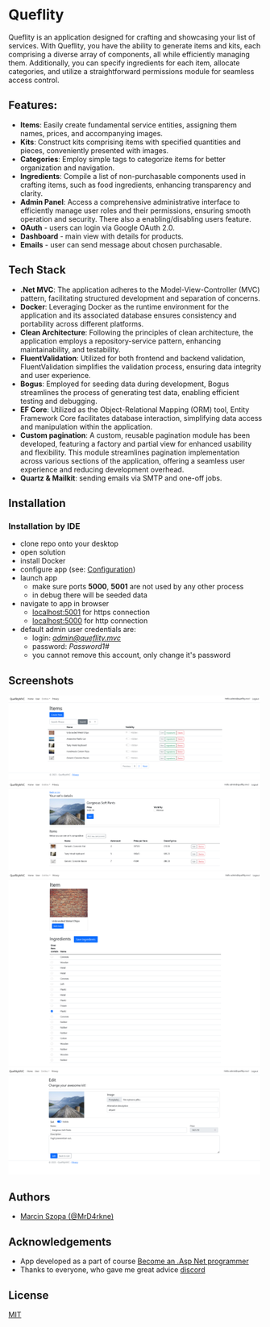 # Queflity

Queflity is an application designed for crafting and showcasing your list of services. With Queflity, you have the
ability to generate items and kits, each comprising a diverse array of components, all while efficiently managing them.
Additionally, you can specify ingredients for each item, allocate categories, and utilize a straightforward permissions
module for seamless access control.

## Features:

- **Items**: Easily create fundamental service entities, assigning them names, prices, and accompanying images.
- **Kits**: Construct kits comprising items with specified quantities and pieces, conveniently presented with images.
- **Categories**: Employ simple tags to categorize items for better organization and navigation.
- **Ingredients**: Compile a list of non-purchasable components used in crafting items, such as food ingredients,
  enhancing transparency and clarity.
- **Admin Panel**: Access a comprehensive administrative interface to efficiently manage user roles and their
  permissions, ensuring smooth operation and security. There also a enabling/disabling users feature.
- **OAuth** - users can login via Google OAuth 2.0.
- **Dashboard** - main view with details for products.
- **Emails** - user can send message about chosen purchasable.

## Tech Stack

- **.Net MVC**: The application adheres to the Model-View-Controller (MVC) pattern, facilitating structured development
  and separation of concerns.
- **Docker**: Leveraging Docker as the runtime environment for the application and its associated database ensures
  consistency and portability across different platforms.
- **Clean Architecture**: Following the principles of clean architecture, the application employs a repository-service
  pattern, enhancing maintainability, and testability.
- **FluentValidation**: Utilized for both frontend and backend validation, FluentValidation simplifies the validation
  process, ensuring data integrity and user experience.
- **Bogus**: Employed for seeding data during development, Bogus streamlines the process of generating test data,
  enabling efficient testing and debugging.
- **EF Core**: Utilized as the Object-Relational Mapping (ORM) tool, Entity Framework Core facilitates database
  interaction, simplifying data access and manipulation within the application.
- **Custom pagination**: A custom, reusable pagination module has been developed, featuring a factory and partial view
  for enhanced usability and flexibility. This module streamlines pagination implementation across various sections of
  the application, offering a seamless user experience and reducing development overhead.
- **Quartz & Mailkit**: sending emails via SMTP and one-off jobs.

## Installation

### Installation by IDE

- clone repo onto your desktop
- open solution
- install Docker
- configure app (see: [Configuration](./CONFIGURATION.md))
- launch app
    - make sure ports **5000**, **5001** are not used by any other process
    - in debug there will be seeded data
- navigate to app in browser
    - [localhost:5001](https://localhost:5001) for https connection
    - [localhost:5000](https://localhost:5000) for http connection
- default admin user credentials are:
    - login: *admin@queflity.mvc*
    - password: *Password1#*
    - you cannot remove this account, only change it's password

## Screenshots

<img src="./images/listItems.png" width="500" alt="List items">
<img src="./images/kitDetails.png" width="500" alt="Kit's details">
<img src="./images/itemIngredients.png" width="500" alt="Item's ingredients">
<img src="./images/editKit.png" width="500" alt="Edit kit">

## Authors

- [Marcin Szopa (@MrD4rkne)](https://github.com/MrD4rkne)

## Acknowledgements

- App developed as a part of course [Become an .Asp Net programmer](https://szkoladotneta.pl/)
- Thanks to everyone, who gave me great advice [discord](https://discord.com/servers/szkola-dotneta-822236190149050389)

## License

[MIT](./LICENSE.txt)
